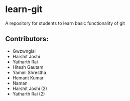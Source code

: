 # learn-git
A repository for students to learn basic functionality of git

## Contributors:
 - Gwzwnglai 
 - Harshit Joshi
 - Yatharth Rai
 - Hitesh Gautam
 - Yamini Shrestha
 - Hemant Kumar
 - Naman
 - Harshit Joshi (2) 
 - Yatharth Rai (2)
